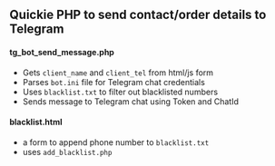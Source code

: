 ## Quickie PHP to send contact/order details to Telegram

#### tg_bot_send_message.php
- Gets `client_name` and `client_tel` from html/js form
- Parses `bot.ini` file for Telegram chat credentials
- Uses `blacklist.txt` to filter out blacklisted numbers
- Sends message to Telegram chat using Token and ChatId

#### blacklist.html
- a form to append phone number to `blacklist.txt`
- uses `add_blacklist.php`
